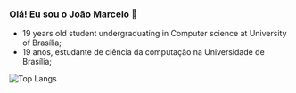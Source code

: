 ### Olá! Eu sou o João Marcelo 👋
* 19 years old student undergraduating in Computer science at University of Brasília;
* 19 anos, estudante de ciência da computação na Universidade de Brasília;

![Top Langs](https://github-readme-stats.vercel.app/api/top-langs/?username=jm-236&hide_progress=true&langs_count=20)

<!--
**jm-236/jm-236** is a ✨ _special_ ✨ repository because its `README.md` (this file) appears on your GitHub profile.

Here are some ideas to get you started:

- 🔭 I’m currently working on ...
- 🌱 I’m currently learning ...
- 👯 I’m looking to collaborate on ...
- 🤔 I’m looking for help with ...
- 💬 Ask me about ...
- 📫 How to reach me: ...
- 😄 Pronouns: ...
- ⚡ Fun fact: ...
-->
